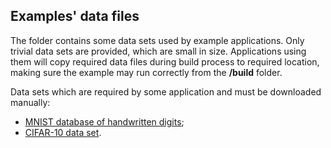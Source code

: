## Examples' data files

The folder contains some data sets used by example applications. Only trivial data sets are provided, which are small in size. Applications using them will copy required data files during build process to required location, making sure the example may run correctly from the **/build** folder.

Data sets which are required by some application and must be downloaded manually:
*	[MNIST database of handwritten digits](http://yann.lecun.com/exdb/mnist/);
*	[CIFAR-10 data set](https://www.cs.toronto.edu/~kriz/cifar.html).
